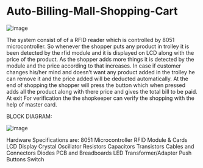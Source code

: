 # Auto-Billing-Mall-Shopping-Cart

![image](https://github.com/user-attachments/assets/e4e4717a-6b8a-4df1-aaa2-62014432ea70)

The system consist of of a RFID reader which is controlled by 8051 microcontroller. So whenever the shopper puts any product in trolley it is been detected by the rfid module and it is displayed on LCD along with the price of the product.
As the shopper adds more things it is detected by the module and the price according to that increases. 
In case if customer changes his/her mind and doesn’t want any product added in the trolley he can remove it and the price added will be deducted automatically. 
At the end of shopping the shopper will press the button which when pressed adds all the product along with there price and gives the total bill to be paid.
At exit For verification the the shopkeeper can verify the shopping with the help of master card.

BLOCK DIAGRAM:

![image](https://github.com/user-attachments/assets/dc2894a7-ef48-4727-a2a2-123b30e4f059)

Hardware Specifications are:
8051 Microcontroller
RFID Module & Cards
LCD Display
Crystal Oscillator
Resistors
Capacitors
Transistors
Cables and Connectors
Diodes
PCB and Breadboards
LED
Transformer/Adapter
Push Buttons
Switch

